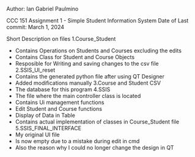 Author: Ian Gabriel Paulmino 

CCC 151 Assignment 1 - Simple Student Information System
Date of Last commit: March 1, 2024

Short Description on files
1.Course_Student
  - Contains Operations on Students and Courses excluding the edits
  - Contains Class for Student and Course Objects
  - Resposible for Writing and saving changes to the csv file
2.SSIS_UI_reset
  - Contains the generated python file after using QT Designer
  - Added modifications manually
3.Course and Student CSV
  - The database for this program
4.SSIS
  - The file where the main controller class is located
  - Contains Ui management functions
  - Edit Student and Course functions
  - Display of Data in Table
  - Contains actual implementation of classes in Course_Student file
5.SSIS_FINAL_INTERFACE
  - My original UI file
  - Is now empty due to a mistake during edit in cmd
  - Also the reason why I could no longer change the design in QT 
